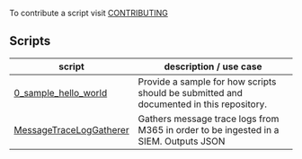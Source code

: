 To contribute a script visit [CONTRIBUTING](/CONTRIBUTING.md)

## Scripts

| script  | description / use case |
| --- | --- |
| [0_sample_hello_world](0_sample_hello_world) | Provide a sample for how scripts should be submitted and documented in this repository. |
| [MessageTraceLogGatherer](MessageTraceLogGatherer) | Gathers message trace logs from M365 in order to be ingested in a SIEM. Outputs JSON |
